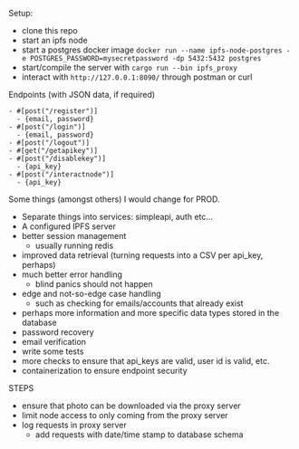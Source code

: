 Setup:
- clone this repo
- start an ipfs node
- start a postgres docker image
`docker run --name ipfs-node-postgres -e POSTGRES_PASSWORD=mysecretpassword -dp 5432:5432 postgres`
- start/compile the server with `cargo run --bin ipfs_proxy`
- interact with `http://127.0.0.1:8090/` through postman or curl

Endpoints (with JSON data, if required)
```
- #[post("/register")]
  - {email, password} 
- #[post("/login")]
  - {email, password} 
- #[post("/logout")]
- #[get("/getapikey")]
- #[post("/disablekey")]
  - {api_key}
- #[post("/interactnode")]
  - {api_key}
```

Some things (amongst others) I would change for PROD.
- Separate things into services: simpleapi, auth etc...
- A configured IPFS server
- better session management
  - usually running redis
- improved data retrieval (turning requests into a CSV per api_key, perhaps)
- much better error handling
  - blind panics should not happen
- edge and not-so-edge case handling
  - such as checking for emails/accounts that already exist
- perhaps more information and more specific data types stored in the database
- password recovery
- email verification
- write some tests
- more checks to ensure that api_keys are valid, user id is valid, etc.
- containerization to ensure endpoint security

STEPS
- ensure that photo can be downloaded via the proxy server
- limit node access to only coming from the proxy server
- log requests in proxy server
  - add requests with date/time stamp to database schema